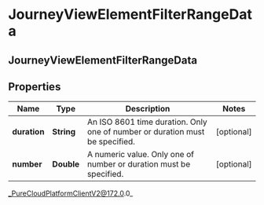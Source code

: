 # JourneyViewElementFilterRangeData

## JourneyViewElementFilterRangeData

## Properties

|Name | Type | Description | Notes|
|------------ | ------------- | ------------- | -------------|
| **duration** | **String** | An ISO 8601 time duration. Only one of number or duration must be specified. | [optional] |
| **number** | **Double** | A numeric value. Only one of number or duration must be specified. | [optional] |



_PureCloudPlatformClientV2@172.0.0_
